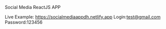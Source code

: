Social Media ReactJS APP

Live Example: https://socialmediaappdh.netlify.app
Login:test@gmail.com
Password:123456
